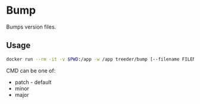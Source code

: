 # Bump

Bumps version files.

## Usage

```sh
docker run --rm -it -v $PWD:/app -w /app treeder/bump [--filename FILENAME] [CMD]
```

CMD can be one of:

* patch - default
* minor
* major
